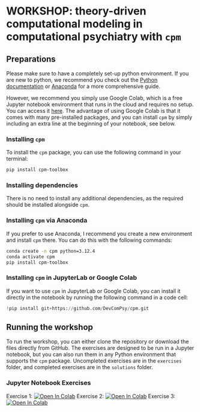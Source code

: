 # WORKSHOP: theory-driven computational modeling in computational psychiatry with `cpm`

## Preparations

Please make sure to have a completely set-up python environment. If you are new to python, we recommend you check out the [Python documentation](https://docs.python.org/3/tutorial/index.html) or [Anaconda](https://www.anaconda.com/docs/getting-started/getting-started) for a more comprehensive guide.

However, we recommend you simply use Google Colab, which is a free Jupyter notebook environment that runs in the cloud and requires no setup. You can access it [here](https://colab.research.google.com/). The advantage of using Google Colab is that it comes with many pre-installed packages, and you can install `cpm` by simply including an extra line at the beginning of your notebook, see below.

### Installing `cpm`

To install the `cpm` package, you can use the following command in your terminal:

```bash
pip install cpm-toolbox
```

### Installing dependencies

There is no need to install any additional dependencies, as the required should be installed alongside `cpm`.

### Installing `cpm` via Anaconda

If you prefer to use Anaconda, I recommend you create a new environment and install `cpm` there. You can do this with the following commands:

```bash
conda create -n cpm python=3.12.4
conda activate cpm
pip install cpm-toolbox
```

### Installing `cpm` in JupyterLab or Google Colab

If you want to use `cpm` in JupyterLab or Google Colab, you can install it directly in the notebook by running the following command in a code cell:

```python
!pip install git+https://github.com/DevComPsy/cpm.git
```

## Running the workshop

To run the workshop, you can either clone the repository or download the files directly from GitHub.
The exercises are designed to be run in a Jupyter notebook, but you can also run them in any Python environment that supports the `cpm` package.
Uncompleted exercises are in the `exercises` folder, and completed exercises are in the `solutions` folder.

### Jupyter Notebook Exercises

Exercise 1: [![Open In Colab](https://colab.research.google.com/assets/colab-badge.svg)](https://colab.research.google.com/github/lenarddome/cpm-workshop-2025/blob/main/exercises/01-model-building.ipynb)
Exercise 2: [![Open In Colab](https://colab.research.google.com/assets/colab-badge.svg)](https://colab.research.google.com/github/lenarddome/cpm-workshop-2025/blob/main/exercises/02-model-parameter-recovery.ipynb)
Exercise 3: [![Open In Colab](https://colab.research.google.com/assets/colab-badge.svg)]()

